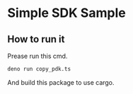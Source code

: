 # Simple SDK Sample

## How to run it
Prease run this cmd.
```sh
deno run copy_pdk.ts
```
And build this package to use cargo.